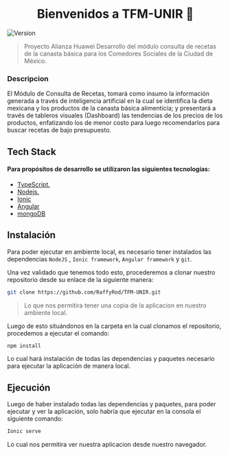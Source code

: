 <h1 align="center">Bienvenidos a TFM-UNIR 👋</h1>
<p>
  <img alt="Version" src="https://img.shields.io/badge/version-0.0.1-blue.svg?cacheSeconds=2592000" />
</p>

> Proyecto Alianza Huawei Desarrollo del módulo consulta de recetas de la canasta básica para los Comedores Sociales de la Ciudad de México.

### Descripcion

El Módulo de Consulta de Recetas, tomará como insumo la información generada a través de inteligencia artificial en la cual se identifica la dieta mexicana y los productos de la canasta básica alimenticia; y presentará a través de tableros visuales (Dashboard) las tendencias de los precios de los productos, enfatizando los de menor costo para luego recomendarlos para buscar recetas de bajo presupuesto.


## Tech Stack

#### Para propósitos de desarrollo se utilizaron las siguientes tecnologías:

* [TypeScript.](https://www.typescriptlang.org/)
* [Nodejs.](https://nodejs.org/en/about/)
* [Ionic](https://ionicframework.com/)
* [Angular](https://angular.io/)
* [mongoDB](https://www.mongodb.com/)


## Instalación

Para poder ejecutar en ambiente local, es necesario tener instalados las dependencias `NodeJS` , `Ionic framework`, `Angular framework` y `git`.

Una vez validado que tenemos todo esto, procederemos a clonar nuestro repositorio desde su enlace de la siguiente manera:

```sh
git clone https://github.com/RaffyRod/TFM-UNIR.git
```

> Lo que nos  permitira tener una copia de la aplicacion en nuestro ambiente local.

Luego de esto situándonos en la carpeta en la cual clonamos el repositorio, procedemos a ejecutar el comando:

```sh
npm install
```
Lo cual hará instalación de todas las dependencias y paquetes necesario para ejecutar la aplicación de manera local.

## Ejecución

Luego de haber instalado todas las dependencias y paquetes, para poder ejecutar y ver la aplicación, solo habría que ejecutar en la consola el siguiente comando:

```sh
Ionic serve
```
Lo cual nos permitira ver nuestra aplicacion desde nuestro navegador.
